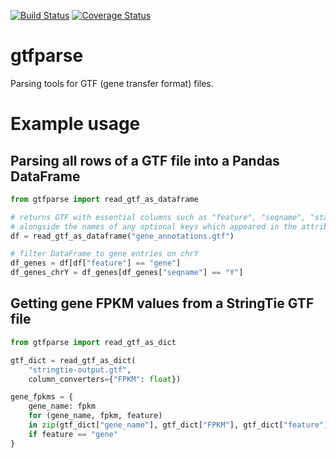 [![Build Status](https://travis-ci.org/openvax/gtfparse.svg?branch=master)](https://travis-ci.org/openvax/gtfparse) [![Coverage Status](https://coveralls.io/repos/openvax/gtfparse/badge.svg?branch=master&service=github)](https://coveralls.io/github/openvax/gtfparse?branch=master)

gtfparse
========
Parsing tools for GTF (gene transfer format) files.

# Example usage

## Parsing all rows of a GTF file into a Pandas DataFrame

```python
from gtfparse import read_gtf_as_dataframe

# returns GTF with essential columns such as "feature", "seqname", "start", "end"
# alongside the names of any optional keys which appeared in the attribute column
df = read_gtf_as_dataframe("gene_annotations.gtf")

# filter DataFrame to gene entries on chrY
df_genes = df[df["feature"] == "gene"]
df_genes_chrY = df_genes[df_genes["seqname"] == "Y"]
```


## Getting gene FPKM values from a StringTie GTF file

```python
from gtfparse import read_gtf_as_dict

gtf_dict = read_gtf_as_dict(
    "stringtie-output.gtf",
    column_converters={"FPKM": float})

gene_fpkms = {
    gene_name: fpkm
    for (gene_name, fpkm, feature)
    in zip(gtf_dict["gene_name"], gtf_dict["FPKM"], gtf_dict["feature"])
    if feature == "gene"
}
```


